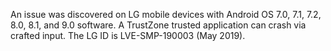 An issue was discovered on LG mobile devices with Android OS 7.0, 7.1, 7.2, 8.0, 8.1, and 9.0 software. A TrustZone trusted application can crash via crafted input. The LG ID is LVE-SMP-190003 (May 2019).